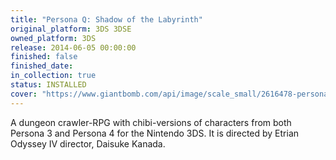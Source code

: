 ```yaml
---
title: "Persona Q: Shadow of the Labyrinth"
original_platform: 3DS 3DSE
owned_platform: 3DS
release: 2014-06-05 00:00:00
finished: false
finished_date:
in_collection: true
status: INSTALLED
cover: "https://www.giantbomb.com/api/image/scale_small/2616478-personaq.jpg"
---
```


A dungeon crawler-RPG with chibi-versions of characters from both Persona 3 and Persona 4 for the Nintendo 3DS. It is directed by Etrian Odyssey IV director, Daisuke Kanada.
